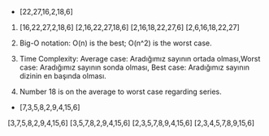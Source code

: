 - [22,27,16,2,18,6]

1.  [16,22,27,2,18,6]
    [2,16,22,27,18,6]
    [2,16,18,22,27,6]
    [2,6,16,18,22,27]

2.  Big-O notation: O(n) is the best; O(n^2) is the worst case.

3.  Time Complexity: Average case: Aradığımız sayının ortada olması,Worst case: Aradığımız sayının sonda olması, Best case: Aradığımız sayının dizinin en başında olması.

4.  Number 18 is on the average to worst case regarding series.

- [7,3,5,8,2,9,4,15,6] 

[3,7,5,8,2,9,4,15,6]
[3,5,7,8,2,9,4,15,6]
[2,3,5,7,8,9,4,15,6]
[2,3,4,5,7,8,9,15,6]
